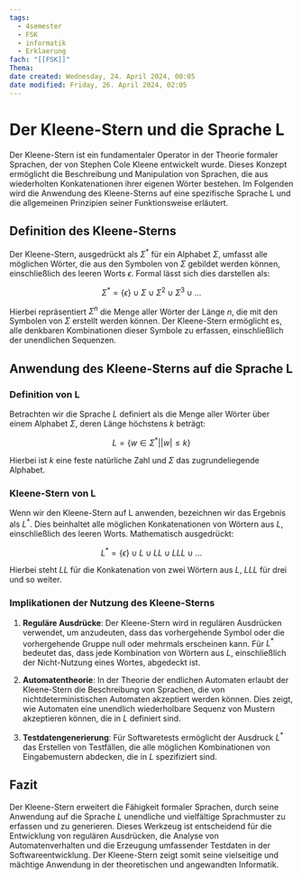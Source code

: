 ```yaml
---
tags:
  - 4semester
  - FSK
  - informatik
  - Erklaerung
fach: "[[FSK]]"
Thema: 
date created: Wednesday, 24. April 2024, 00:05
date modified: Friday, 26. April 2024, 02:05
---
```


# Der Kleene-Stern und die Sprache L

Der Kleene-Stern ist ein fundamentaler Operator in der Theorie formaler Sprachen, der von Stephen Cole Kleene entwickelt wurde. Dieses Konzept ermöglicht die Beschreibung und Manipulation von Sprachen, die aus wiederholten Konkatenationen ihrer eigenen Wörter bestehen. Im Folgenden wird die Anwendung des Kleene-Sterns auf eine spezifische Sprache L und die allgemeinen Prinzipien seiner Funktionsweise erläutert.

## Definition des Kleene-Sterns

Der Kleene-Stern, ausgedrückt als $\Sigma^*$ für ein Alphabet $\Sigma$, umfasst alle möglichen Wörter, die aus den Symbolen von $\Sigma$ gebildet werden können, einschließlich des leeren Worts $\epsilon$. Formal lässt sich dies darstellen als:

$$
\Sigma^* = \{\epsilon\} \cup \Sigma \cup \Sigma^2 \cup \Sigma^3 \cup \dots
$$

Hierbei repräsentiert $\Sigma^n$ die Menge aller Wörter der Länge $n$, die mit den Symbolen von $\Sigma$ erstellt werden können. Der Kleene-Stern ermöglicht es, alle denkbaren Kombinationen dieser Symbole zu erfassen, einschließlich der unendlichen Sequenzen.

## Anwendung des Kleene-Sterns auf die Sprache L

### Definition von L

Betrachten wir die Sprache $L$ definiert als die Menge aller Wörter über einem Alphabet $\Sigma$, deren Länge höchstens $k$ beträgt:

$$
L = \{ w \in \Sigma^* | |w| \leq k \}
$$

Hierbei ist $k$ eine feste natürliche Zahl und $\Sigma$ das zugrundeliegende Alphabet.

### Kleene-Stern von L

Wenn wir den Kleene-Stern auf L anwenden, bezeichnen wir das Ergebnis als $L^*$. Dies beinhaltet alle möglichen Konkatenationen von Wörtern aus $L$, einschließlich des leeren Worts. Mathematisch ausgedrückt:

$$
L^* = \{\epsilon\} \cup L \cup LL \cup LLL \cup \dots
$$

Hierbei steht $LL$ für die Konkatenation von zwei Wörtern aus $L$, $LLL$ für drei und so weiter.

### Implikationen der Nutzung des Kleene-Sterns

1. **Reguläre Ausdrücke**: Der Kleene-Stern wird in regulären Ausdrücken verwendet, um anzudeuten, dass das vorhergehende Symbol oder die vorhergehende Gruppe null oder mehrmals erscheinen kann. Für $L^*$ bedeutet das, dass jede Kombination von Wörtern aus $L$, einschließlich der Nicht-Nutzung eines Wortes, abgedeckt ist.

2. **Automatentheorie**: In der Theorie der endlichen Automaten erlaubt der Kleene-Stern die Beschreibung von Sprachen, die von nichtdeterministischen Automaten akzeptiert werden können. Dies zeigt, wie Automaten eine unendlich wiederholbare Sequenz von Mustern akzeptieren können, die in $L$ definiert sind.

3. **Testdatengenerierung**: Für Softwaretests ermöglicht der Ausdruck $L^*$ das Erstellen von Testfällen, die alle möglichen Kombinationen von Eingabemustern abdecken, die in $L$ spezifiziert sind.

## Fazit

Der Kleene-Stern erweitert die Fähigkeit formaler Sprachen, durch seine Anwendung auf die Sprache $L$ unendliche und vielfältige Sprachmuster zu erfassen und zu generieren. Dieses Werkzeug ist entscheidend für die Entwicklung von regulären Ausdrücken, die Analyse von Automatenverhalten und die Erzeugung umfassender Testdaten in der Softwareentwicklung. Der Kleene-Stern zeigt somit seine vielseitige und mächtige Anwendung in der theoretischen und angewandten Informatik.